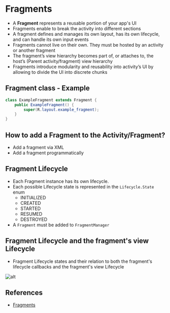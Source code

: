 # Fragments

* A **Fragment** represents a reusable portion of your app's UI
* Fragments enable to break the activity into different sections
* A fragment defines and manages its own layout, has its own lifecycle, and can handle its own input events
* Fragments cannot live on their own. They must be hosted by an activity or another fragment
* The fragment’s view hierarchy becomes part of, or attaches to, the host’s (Parent activity/fragment) view hierarchy
* Fragments introduce modularity and reusability into activity’s UI by allowing to divide the UI into discrete chunks

## Fragment class - Example

```java
class ExampleFragment extends Fragment {
    public ExampleFragment() {
        super(R.layout.example_fragment);
    }
}
```

## How to add a Fragment to the Activity/Fragment?

* Add a fragment via XML
* Add a fragment programmatically

## Fragment Lifecycle

* Each Fragment instance has its own lifecycle.
* Each possible Lifecycle state is represented in the `Lifecycle.State` enum
  * INITIALIZED
  * CREATED
  * STARTED
  * RESUMED
  * DESTROYED
* A `Fragment` must be added to `FragmentManager`

## Fragment Lifecycle and the fragment's view Lifecycle

* Fragment Lifecycle states and their relation to both the fragment's lifecycle callbacks and the fragment's view Lifecycle

![alt](images/004-fragmen-view-lifecycle.png)

## References

* [Fragments](https://developer.android.com/guide/fragments)
